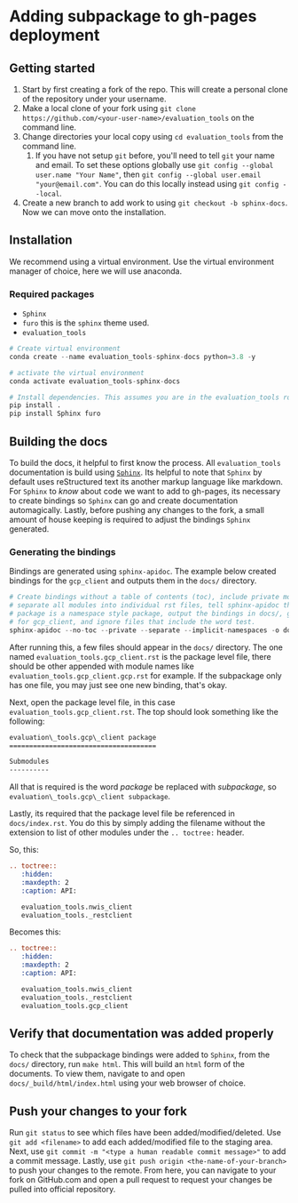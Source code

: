 # Adding subpackage to gh-pages deployment

## Getting started

1. Start by first creating a fork of the repo. This will create a personal clone of the
   repository under your username.
2. Make a local clone of your fork using `git clone https://github.com/<your-user-name>/evaluation_tools` on the command line.
3. Change directories your local copy using `cd evaluation_tools` from the command line.
   1. If you have not setup `git` before, you'll need to tell `git` your name and
      email. To set these options globally use `git config --global user.name "Your Name"`, then `git config --global user.email "your@email.com"`. You can do this locally instead using `git config --local`.
4. Create a new branch to add work to using `git checkout -b sphinx-docs`. Now we can move onto the installation.

## Installation

We recommend using a virtual environment. Use the virtual environment manager of
choice, here we will use anaconda.

### Required packages

- `Sphinx`
- `furo` this is the `sphinx` theme used.
- `evaluation_tools`

```python
# Create virtual environment
conda create --name evaluation_tools-sphinx-docs python=3.8 -y

# activate the virtual environment
conda activate evaluation_tools-sphinx-docs

# Install dependencies. This assumes you are in the evaluation_tools root directory
pip install .
pip install Sphinx furo
```

## Building the docs

To build the docs, it helpful to first know the process. All `evaluation_tools`
documentation is build using [`Sphinx`](https://www.sphinx-doc.org/en/master/). Its
helpful to note that `Sphinx` by default uses reStructured text its another markup
language like markdown. For `Sphinx` to _know_ about code we want to add to
gh-pages, its necessary to create bindings so `Sphinx` can go and create
documentation automagically. Lastly, before pushing any changes to the fork, a small
amount of house keeping is required to adjust the bindings `Sphinx` generated.

### Generating the bindings

Bindings are generated using `sphinx-apidoc`. The example below created bindings for
the `gcp_client` and outputs them in the `docs/` directory.

```python
# Create bindings without a table of contents (toc), include private modules (start with _)
# separate all modules into individual rst files, tell sphinx-apidoc that the
# package is a namespace style package, output the bindings in docs/, generate bindings
# for gcp_client, and ignore files that include the word test.
sphinx-apidoc --no-toc --private --separate --implicit-namespaces -o docs/ python/gcp_client/evaluation_tools "*test?*"
```

After running this, a few files should appear in the `docs/` directory. The one named
`evaluation_tools.gcp_client.rst` is the package level file, there should be other
appended with module names like `evaluation_tools.gcp_client.gcp.rst` for example. If
the subpackage only has one file, you may just see one new binding, that's okay.

Next, open the package level file, in this case `evaluation_tools.gcp_client.rst`.
The top should look something like the following:

```rst
evaluation\_tools.gcp\_client package
=====================================

Submodules
----------
```

All that is required is the word _package_ be replaced with _subpackage_, so
`evaluation\_tools.gcp\_client subpackage`.

Lastly, its required that the package level file be referenced in `docs/index.rst`. You do
this by simply adding the filename without the extension to list of other modules
under the `.. toctree:` header.

So, this:

```rst
.. toctree::
   :hidden:
   :maxdepth: 2
   :caption: API:

   evaluation_tools.nwis_client
   evaluation_tools._restclient
```

Becomes this:

```rst
.. toctree::
   :hidden:
   :maxdepth: 2
   :caption: API:

   evaluation_tools.nwis_client
   evaluation_tools._restclient
   evaluation_tools.gcp_client
```

## Verify that documentation was added properly

To check that the subpackage bindings were added to `Sphinx`, from the `docs/`
directory, run `make html`. This will build an `html` form of the documents. To view
them, navigate to and open `docs/_build/html/index.html` using your web browser of
choice.

## Push your changes to your fork

Run `git status` to see which files have been added/modified/deleted. Use `git add <filename>` to add each added/modified file to the staging area. Next, use `git commit -m "<type a human readable commit message>"` to add a commit message. Lastly,
use `git push origin <the-name-of-your-branch>` to push your changes to the remote.
From here, you can navigate to your fork on GitHub.com and open a pull request to
request your changes be pulled into official repository.
